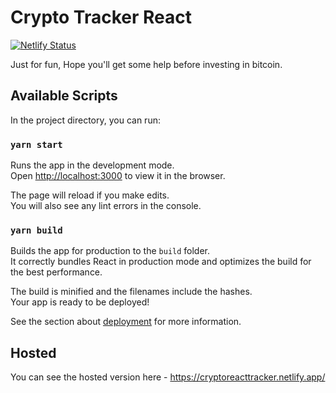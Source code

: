 # Crypto Tracker React

[![Netlify Status](https://api.netlify.com/api/v1/badges/1e340d71-f21a-4978-a4a8-b0ced485891c/deploy-status)](https://app.netlify.com/sites/cryptoreacttracker/deploys)

Just for fun, Hope you'll get some help before investing in bitcoin.

## Available Scripts

In the project directory, you can run:

### `yarn start`

Runs the app in the development mode.\
Open [http://localhost:3000](http://localhost:3000) to view it in the browser.

The page will reload if you make edits.\
You will also see any lint errors in the console.

### `yarn build`

Builds the app for production to the `build` folder.\
It correctly bundles React in production mode and optimizes the build for the best performance.

The build is minified and the filenames include the hashes.\
Your app is ready to be deployed!

See the section about [deployment](https://facebook.github.io/create-react-app/docs/deployment) for more information.

## Hosted

You can see the hosted version here - https://cryptoreacttracker.netlify.app/
